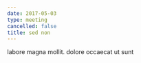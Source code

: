 ```yaml
---
date: 2017-05-03
type: meeting
cancelled: false
title: sed non
---
```

labore magna mollit. dolore occaecat ut sunt